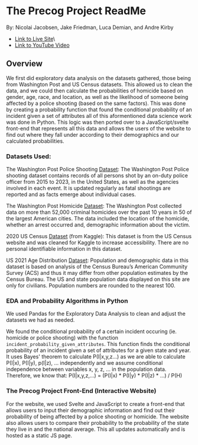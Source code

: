 # The Precog Project ReadMe
By: Nicolai Jacobsen, Jake Friedman, Luca Demian, and Andre Kirby

- [Link to Live Site](https://precog.lucademian.com)\
- [Link to YouTube Video](https://www.youtube.com/watch?v=jYCjkUibLgM)

## Overview
We first did exploratory data analysis on the datasets gathered, those being from Washington Post and US Census datasets. This allowed us to clean the data, and we could then calculate the probabilities of homicide based on gender, age, race, and location, as well as the likelihood of someone being affected by a police shooting (based on the same factors). This was done by creating a probability function that found the conditional probability of an incident given a set of attributes all of this aformentioned data science work was done in Python. This logic was then ported over to a JavaScript/svelte front-end that represents all this data and allows the users of the website to find out where they fall under according to their demographics and our calculated probabilities. 

### Datasets Used: 
The Washington Post Police Shooting [Dataset](https://github.com/washingtonpost/data-police-shootings): The Washington Post Police shooting dataset contains records of all persons shot by an on-duty police officer from 2015 to 2023, in the United States, as well as the agencies involved in each event. It is updated regularly as fatal shootings are reported and as facts emerge about individual cases.

The Washington Post Homicide [Dataset](https://github.com/washingtonpost/data-homicides): The Washington Post collected data on more than 52,000 criminal homicides over the past 10 years in 50 of the largest American cities. The data included the location of the homicide, whether an arrest occurred and, demographic information about the victim. 

2020 US Census [Dataset](https://www.kaggle.com/datasets/zusmani/us-census-2020) (from Kaggle): This dataset is from the US Census website and was cleaned for Kaggle to increase accessibility. There are no personal identifiable information in this dataset.

US 2021 Age Distribution [Dataset](https://www.kff.org/other/state-indicator/distribution-by-age/?currentTimeframe=0&sortModel=%7B%22colId%22:%22Location%22,%22sort%22:%22asc%22%7D): Population and demographic data in this dataset is based on analysis of the Census Bureau’s American Community Survey (ACS) and thus it may differ from other population estimates by the Census Bureau. The US and state population data displayed on this site are only for civilians. Population numbers are rounded to the nearest 100. 

### EDA and Probability Algorithms in Python
We used Pandas for the Exploratory Data Analysis to clean and adjust the datasets we had as needed. 

We found the conditional probability of a certain incident occuring (ie. homicide or police shooting) with the function `incident_probability_given_attributes`. This function finds the conditional probability of an incident given a set of attributes for a given state and year. It uses Bayes' theorem to calculate P(I|x,y,z...) as we are able to calculate P(I|x), P(I|y), p(I|z), ... independently and we assume conditional independence between variables x, y, z, ... in the population data. Therefore, we know that: P(I|x,y,z,...) = (P(I|x) * P(I|y) * P(I|z) * ...) / P(H)

### The Precog Project Front-End (Interactive Website)

For the website, we used Svelte and JavaScript to create a front-end that allows users to input their demographic information and find out their probability of being affected by a police shooting or homicide. The website also allows users to compare their probability to the probability of the state they live in and the national average. This all updates automatically and is hosted
as a static JS page.